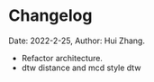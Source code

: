 # Changelog

Date: 2022-2-25, Author: Hui Zhang.
  - Refactor architecture.
  - dtw distance and mcd style dtw
